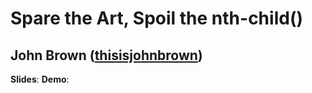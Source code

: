 # Spare the Art, Spoil the nth-child()
## John Brown ([thisisjohnbrown](http://twitter.com/thisisjohnbrown))

**Slides**: 
**Demo**:

